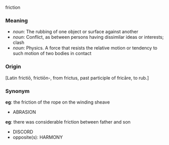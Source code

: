 friction
### Meaning
+ _noun_: The rubbing of one object or surface against another
+ _noun_: Conflict, as between persons having dissimilar ideas or interests; clash
+ _noun_: Physics. A force that resists the relative motion or tendency to such motion of two bodies in contact

### Origin

[Latin frictiō, frictiōn-, from frictus, past participle of fricāre, to rub.]

### Synonym

__eg__: the friction of the rope on the winding sheave

+ ABRASION

__eg__: there was considerable friction between father and son

+ DISCORD
+ opposite(s): HARMONY


